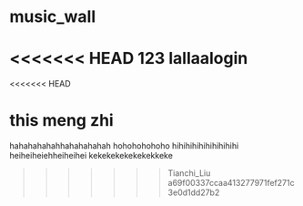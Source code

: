 # music_wall
<<<<<<< HEAD
123 lallaalogin
=======
<<<<<<< HEAD


this meng zhi
=======
hahahahahahhahahahahah
hohohohohoho
hihihihihihihihihihi
heiheiheiehheiheihei
kekekekekekekekkeke
>>>>>>> Tianchi_Liu
>>>>>>> a69f00337ccaa413277971fef271c3e0d1dd27b2
